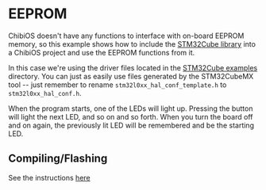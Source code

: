 # EEPROM

ChibiOS doesn't have any functions to interface with on-board EEPROM memory, so this example shows how to include the [STM32Cube library](https://www.st.com/content/st_com/en/products/embedded-software/mcu-mpu-embedded-software/stm32-embedded-software/stm32cube-mcu-mpu-packages/stm32cubel0.html#overview) into a ChibiOS project and use the EEPROM functions from it. 

In this case we're using the driver files located in the [STM32Cube examples](../../STM32Cube/) directory. You can just as easily use files generated by the STM32CubeMX tool -- just remember to rename `stm32l0xx_hal_conf_template.h` to `stm32l0xx_hal_conf.h`.

When the program starts, one of the LEDs will light up. Pressing the button will light the next LED, and so on and so forth. When you turn the board off and on again, the previously lit LED will be remembered and be the starting LED.

## Compiling/Flashing
See the instructions [here](../README.md)